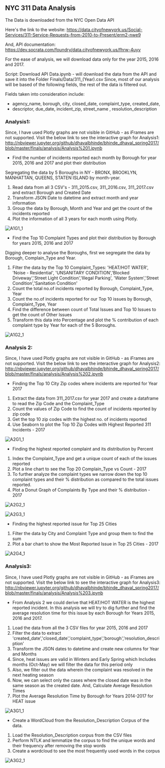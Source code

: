 
## NYC 311 Data Analysis

The Data is downloaded from the NYC Open Data API

Here's the link to the website: 
https://data.cityofnewyork.us/Social-Services/311-Service-Requests-from-2010-to-Present/erm2-nwe9

And, API documentation: 
https://dev.socrata.com/foundry/data.cityofnewyork.us/fhrw-4uyv

For the ease of analysis, we will download data only for the year 2015, 2016 and 2017.

Script: Download API Data.ipynb - will download the data from the API and save it into the Folder Finals/Data/311_(Year).csv
Since, most of our analysis will be based of the following fields, the rest of the data is filtered out.

Fields taken into consideration include: 
- agency_name, borough, city, closed_date, complaint_type, created_date, 
- descriptor, due_date, incident_zip, street_name , resolution_description


### Analysis1:

Since, I have used Plotly graphs are not visible in GitHub - as iFrames are not supported.
Visit the below link to see the interactive graph for Analysis1: http://nbviewer.jupyter.org/github/dhavalbhinde/bhinde_dhaval_spring2017/blob/master/finals/analysis/Analysis%201.ipynb

- Find the number of incidents reported each month by Borough for year 2015, 2016 and 2017 and plot their distribution    

Segregating the data by 5 Boroughs in NY - BRONX, BROOKLYN, MANHATTAN, QUEENS, STATEN ISLAND by month-year.
1. Read data from all 3 CSV's - 311_2015.csv, 311_2016.csv, 311_2017.csv and extract Borough and Created Date
2. Transform JSON Date to datetime and extract month and year information
3. Group the data by Borough, Month and Year and get the count of the incidents reported
4. Plot the information of all 3 years for each month using Plotly.

![A1G1_1](https://github.com/dhavalbhinde/bhinde_dhaval_spring2017/blob/master/finals/images/Analysis1_Graph1.png)

- Find the Top 10 Complaint Types and plot their distribution by Borough for years 2015, 2016 and 2017

Digging deeper to analyse the Boroughs, first we segregate the data by Borough, Complain_Type and Year.
1. Filter the data by the Top 10 Complaint_Types: 
 'HEAT/HOT WATER', 'Noise - Residential', 'UNSANITARY CONDITION','Blocked Driveway','Street Light Condition','Illegal Parking', 'Water   System','Street Condition','Sanitation Condition'
2. Count the total no.of incidents reported by Borough, Complaint_Type, Year
3. Count the no.of incidents reported for our Top 10 issues by Borough, Complaint_Type, Year
4. Find the difference between count of Total Issues and Top 10 Issues to get the count of Other Issues
5. Transform this data into Percentage and plot the % contribution of each complaint type by Year for each of the 5 Boroughs.

![A1G2_1](https://github.com/dhavalbhinde/bhinde_dhaval_spring2017/blob/master/finals/images/Analysis1_Graph2.png)

### Analysis 2:

Since, I have used Plotly graphs are not visible in GitHub - as iFrames are not supported.
Visit the below link to see the interactive graph for Analysis2: http://nbviewer.jupyter.org/github/dhavalbhinde/bhinde_dhaval_spring2017/blob/master/finals/analysis/Analysis%202.ipynb

- Finding the Top 10 City Zip codes where incidents are reported for Year 2017

1. Extract the data from 311_2017.csv for year 2017 and create a dataframe to read the Zip Code and the Complaint_Type
2. Count the values of Zip Code to find the count of incidents reported by zip code 
3. Get the top 10 zip codes with the highest no. of incidents reported 
4. Use Seaborn to plot the Top 10 Zip Codes with Highest Reported 311 Incidents - 2017

![A2G1_1](https://github.com/dhavalbhinde/bhinde_dhaval_spring2017/blob/master/finals/images/Analysis2_Graph1.png)

- Finding the highest reported complaint and its distribution by Percent

1. Index the Complaint_Type and get a unique count of each of the issues reported
2. Plot a line chart to see the Top 20 Complain_Type vs Count - 2017
3. To further analyze the complaint types we narrow down the top 10 complaint types and their % distribution as compared to the total issues reported.
4. Plot a Donut Graph of Complaints By Type and their % distribution - 2017

![A2G2_1](https://github.com/dhavalbhinde/bhinde_dhaval_spring2017/blob/master/finals/images/Analysis2_Graph2.png)

![A2G3_1](https://github.com/dhavalbhinde/bhinde_dhaval_spring2017/blob/master/finals/images/Analysis2_Graph3.png)

- Finding the highest reported issue for Top 25 Cities

1. Filter the data by City and Complaint Type and group them to find the sum 
2. Plot a bar chart to show the Most Reported Issue in Top 25 Cities - 2017

![A2G4_1](https://github.com/dhavalbhinde/bhinde_dhaval_spring2017/blob/master/finals/images/Analysis2_Graph4.png)

### Analysis3:

Since, I have used Plotly graphs are not visible in GitHub - as iFrames are not supported.
Visit the below link to see the interactive graph for Analysis3:
http://nbviewer.jupyter.org/github/dhavalbhinde/bhinde_dhaval_spring2017/blob/master/finals/analysis/Analysis%203.ipynb

- From Analysis 2 we could derive that HEAT/HOT WATER is the highest reported incident. In this analysis we will try to dig further and find the average resolution time for this issue by each Borough for Years 2015, 2016 and 2017.

1. Load the data from all the 3 CSV files for year 2015, 2016 and 2017
2. Filter the data to extract 'created_date','closed_date','complaint_type','borough','resolution_description'
3. Transform the JSON dates to datetime and create new columns for Year and Months
4. Since, heat issues are valid in Winters and Early Spring which Includes months (Oct-May) we will filter the data for this period only
5. Also, we filter out the data wherein the complaint was resolved in the next heating season
6. Now, we can select only the cases where the closed date was in the same season as the created date. 
 And, Calculate Average Resolution Times
7. Plot the Average Resolution Time by Borough for Years 2014-2017 for HEAT issue 

![A3G1_1](https://github.com/dhavalbhinde/bhinde_dhaval_spring2017/blob/master/finals/images/Analysis3_Graph1.png)

- Create a WordCloud from the Resolution_Description Corpus of the data.

1. Load the Resolution_Description corpus from the CSV files
2. Perform NTLK and lemmatize the corpus to find the unique words and their frequency after removing the stop words
3. Create a wordcloud to see the most frequently used words in the corpus 

![A3G2_1](https://github.com/dhavalbhinde/bhinde_dhaval_spring2017/blob/master/finals/images/Analysis3_Graph2.png)
